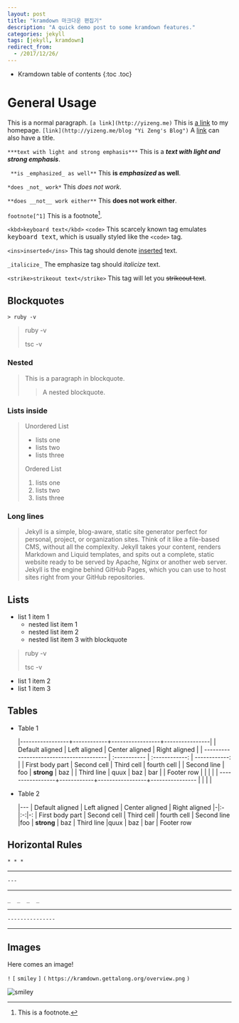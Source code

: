 ```yaml
---
layout: post
title: "kramdown 마크다운 편집기"
description: "A quick demo post to some kramdown features."
categories: jekyll
tags: [jekyll, kramdown]
redirect_from:
  - /2017/12/26/
---
```


* Kramdown table of contents
{:toc .toc}

# General Usage

This is a normal paragraph.
`[a link](http://yizeng.me)`
This is [a link](http://yizeng.me) to my homepage.
`[link](http://yizeng.me/blog "Yi Zeng's Blog")`
A [link](http://yizeng.me/blog "Yi Zeng's Blog") can also have a title.

`***text with light and strong emphasis***`
This is a ***text with light and strong emphasis***.

` **is _emphasized_ as well**`
This **is _emphasized_ as well**.

`*does _not_ work*`
This *does _not_ work*.

`**does __not__ work either**`
This **does __not__ work either**.

`footnote[^1]`
This is a footnote[^1].

`<kbd>keyboard text</kbd>`
``<code>``
This scarcely known tag emulates <kbd>keyboard text</kbd>, which is usually styled like the `<code>` tag.

`<ins>inserted</ins>`
This tag should denote <ins>inserted</ins> text.

`_italicize_`
The emphasize tag should _italicize_ text.

`<strike>strikeout text</strike>`
This tag will let you <strike>strikeout text</strike>.


## Blockquotes

`> ruby -v`
> ruby -v
>
> tsc -v

### Nested

> This is a paragraph in blockquote.
>
> > A nested blockquote.
>

### Lists inside

> Unordered List
> * lists one
> * lists two
> * lists three
>
> Ordered List
> 1. lists one
> 2. lists two
> 3. lists three

### Long lines

> Jekyll is a simple, blog-aware, static site generator perfect for personal, project, or organization sites. Think of it like a file-based CMS, without all the complexity. Jekyll takes your content, renders Markdown and Liquid templates, and spits out a complete, static website ready to be served by Apache, Nginx or another web server. Jekyll is the engine behind GitHub Pages, which you can use to host sites right from your GitHub repositories.

## Lists

* list 1 item 1
  * nested list item 1
  * nested list item 2
  * nested list item 3 with blockquote
> ruby -v
>
> tsc -v
* list 1 item 2
* list 1 item 3

## Tables


* Table 1

    |-----------------+------------+-----------------+----------------|
    | Default aligned                          | Left aligned | Center aligned | Right aligned |
    | ---------------------------------------- | :----------- | :------------: | ------------: |
    | First body part                          | Second cell  |   Third cell   |   fourth cell |
    | Second line                              | foo          |   **strong**   |           baz |
    | Third line                               | quux         |      baz       |           bar |
    | Footer row                               |              |                |               |
    | -----------------+------------+-----------------+---------------- |              |                |               |

* Table 2

    |---
    | Default aligned | Left aligned | Center aligned | Right aligned
    |-|:-|:-:|-:
    | First body part | Second cell | Third cell | fourth cell
    | Second line |foo | **strong** | baz
    | Third line |quux | baz | bar
    | Footer row

## Horizontal Rules

`* * *`

***

`---`

---

`_  _  _  _`

_  _  _  _

`---------------`

---------------


## Images

Here comes an image!

`!` `[` `smiley` `]` `(` `https://kramdown.gettalong.org/overview.png` `)`

![smiley](https://kramdown.gettalong.org/overview.png)

[^1]: This is a footnote.

[kramdown]: https://kramdown.gettalong.org/
[Simple Texture]: https://github.com/yizeng/jekyll-theme-simple-texture